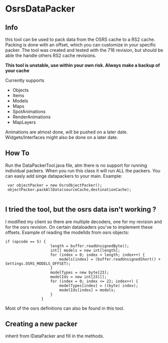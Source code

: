 # OsrsDataPacker

## Info
this tool can be used to pack data from the OSRS cache to a RS2 cache.
Packing is done with an offset, which you can customize in your specific packer. 
The tool was created and tested with the 718 revision, but should be able the handle others RS2 cache revisions.

**This tool is unstable, use within your own risk. Always make a backup of your cache**

Currently supports
 - Objects
 - Items
 - Models
 - Maps
 - SpotAnimations
 - RenderAnimations
 - MapLayers
 
 Animations are almost done, will be pushed on a later date.
 Widgets/Interfaces might also be done on a later date.
## How To

Run the DataPackerTool.java file, atm there is no support for running individual packers. When you run this class it will run ALL the packers.
You can easly add singe datapackers to your main. Example:
```
 var objectPacker = new OsrsObjectPacker();
 objectPacker.packAllData(sourceCache,destinationCache);
 
```

## I tried the tool, but the osrs data isn't working ? 
I modified my client so there are multiple decoders, one for my revision and for the osrs revision.
On certain dataloaders you've to implement these offsets. Example of reading the modelIds from osrs objects:
```
if (opcode == 5) {
					length = buffer.readUnsignedByte();
					int[] models = new int[length];
					for (index = 0; index < length; index++) {
						models[index] = (buffer.readUnsignedShort() + Settings.OSRS_MODELS_OFFSET);
					}
					modelTypes = new byte[23];
					modelIds = new int[23][];
					for (index = 0; index <= 22; index++) {
						modelTypes[index] = ((byte) index);
						modelIds[index] = models;
					}
				}
```
 
Most of the osrs definitions can also be found in this tool.

## Creating a new packer
inherit from IDataPacker and fill in the methods.
